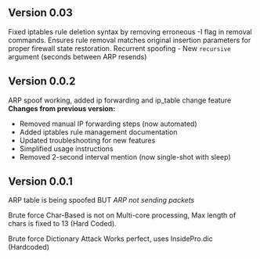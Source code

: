 ## Version 0.03
Fixed iptables rule deletion syntax by removing erroneous -I flag in removal commands.
Ensures rule removal matches original insertion parameters for proper firewall state restoration.
Recurrent spoofing - New `recursive` argument (seconds between ARP resends)  

## Version 0.0.2
ARP spoof working, added ip forwarding and ip_table change feature
**Changes from previous version:**
- Removed manual IP forwarding steps (now automated)
- Added iptables rule management documentation
- Updated troubleshooting for new features
- Simplified usage instructions
- Removed 2-second interval mention (now single-shot with sleep)

## Version 0.0.1
ARP table is being spoofed
BUT *ARP not sending packets*

Brute force Char-Based is not on Multi-core processing, Max length of chars is fixed to 13 (Hard Coded).

Brute force Dictionary Attack Works perfect, uses InsidePro.dic (Hardcoded)




